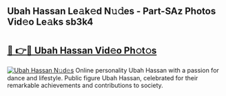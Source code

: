 ## Ubah Hassan Le𝚊k𝚎d N𝚞𝚍es - Part-SAz Photos Vid𝚎o Le𝚊ks sb3k4

# <h2><a href="http://fbbs0m.evod.top/?m=Ubah+Hassan">🔗 👉🔴 Ubah Hassan Vid𝚎o Ph𝚘t𝚘s</a></h2>

[![Ubah Hassan N𝚞d𝚎s](https://i.imgur.com/8V9OHl7.gif)](http://fbbs0m.evod.top/?m=Ubah+Hassan)
Online personality Ubah Hassan with a passion for dance and lifestyle. Public figure Ubah Hassan, celebrated for their remarkable achievements and contributions to society. 
